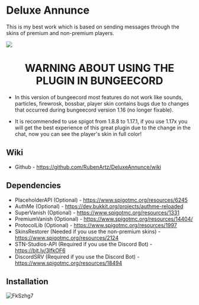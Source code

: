 # Deluxe Annunce
This is my best work which is based on sending messages through the skins of premium and non-premium players.

![](https://i.imgur.com/HKSDhAL.png)
<h1 align="center">WARNING ABOUT USING THE PLUGIN IN BUNGEECORD</h1>

* In this version of bungeecord most features do not work like sounds, particles, firewrosk, bossbar, player skin contains bugs due to changes that occurred during bungeecord version 1.16 (no longer fixable).

* It is recommended to use spigot from 1.8.8 to 1.17.1, if you use 1.17x you will get the best experience of this great plugin due to the change in the chat, now you can see the player's skin in full color!

## Wiki
- Github - https://github.com/RubenArtz/DeluxeAnnunce/wiki

## Dependencies
- PlaceholderAPI (Optional) - https://www.spigotmc.org/resources/6245
- AuthMe (Optional) - https://dev.bukkit.org/projects/authme-reloaded
- SuperVanish (Optional) - https://www.spigotmc.org/resources/1331
- PremiumVanish (Optional) - https://www.spigotmc.org/resources/14404/
- ProtocolLib (Optional) - https://www.spigotmc.org/resources/1997
- SkinsRestorer (Needed if you use the non-premium skins) - https://www.spigotmc.org/resources/2124
- STN-Studios-API (Required if you use the Discord Bot) - https://bit.ly/3lfkOF6
- DiscordSRV (Required if you use the Discord Bot) - https://www.spigotmc.org/resources/18494

## Installation
![FkSzhg7](https://user-images.githubusercontent.com/49426855/129830712-ca70c06f-8029-4510-ac10-38ca6f06c5d7.png)
